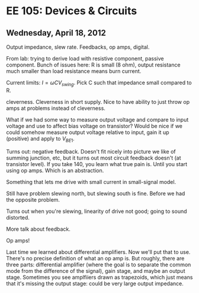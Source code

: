 EE 105: Devices & Circuits
==========================
Wednesday, April 18, 2012
-------------------------

Output impedance, slew rate. Feedbacks, op amps, digital.

From lab: trying to derive load with resistive component, passive
component. Bunch of issues here: R is small (8 ohm), output resistance much
smaller than load resistance means burn current.

Current limits: $I = \omega C V_{swing}$. Pick C such that impedance small
compared to R.

cleverness. Cleverness in short supply. Nice to have ability to just throw
op amps at problems instead of cleverness.

What if we had some way to measure output voltage and compare to input
voltage and use to affect bias voltage on transistor? Would be nice if
we could somehow measure output voltage relative to input, gain it up
(positive) and apply to $V_{BE1}$.

Turns out: negative feedback. Doesn't fit nicely into picture we like of
summing junction, etc, but it turns out most circuit feedback doesn't (at
transistor level). If you take 140, you learn what true pain is. Until you
start using op amps. Which is an abstraction.

Something that lets me drive with small current in small-signal
model.

Still have problem slewing north, but slewing south is fine. Before we had
the opposite problem.

Turns out when you're slewing, linearity of drive not good; going to sound
distorted. 

More talk about feedback.

Op amps!

Last time we learned about differential amplifiers. Now we'll put that to
use. There's no precise definition of what an op amp is. But roughly, there
are three parts: differential amplifier (where the goal is to separate the
common mode from the difference of the signal), gain stage, and maybe an
output stage. Sometimes you see amplfiiers drawn as trapezoids, which just
means that it's missing the output stage: could be very large output
impedance.
